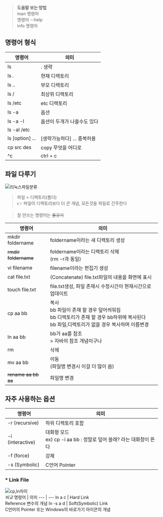 > **도움말 보는 방법**   
man 명령어   
명령어 --help   
info 명령어   

## 명령어 형식
명령어 | 의미
--- | ---
ls | . 생략
ls . | 현재 디렉토리
ls .. | 부모 디렉토리
ls / | 최상위 디렉토리
ls /etc | etc 디렉토리
ls -a | 옵션
ls -a -l | 옵션이 두개가 나올수도 있다
ls -al /etc | 
ls [option] ... | [생략가능하다] ... 중복허용
cp src des | copy 무엇을 어디로
^c | ctrl + c

## 파일 다루기
![리눅스파일분류](https://github.com/duho-kim/study/assets/155808974/8fb68d22-d5a8-46dd-b1b9-4cf160708467)
> 파일 > 디렉토리(폴더)   
👉 파일이 디렉토리보다 더 큰 개념, 모든것을 파일로 간주한다

> 잘 안쓰는 명령어는 <s>줄긋기</s>

명령어 | 의미
--- | ---
mkdir foldername | foldername이라는 새 디렉토리 생성
<s>rmdir foldername</s> | foldername이라는 디렉토리 삭제 <br>(rm -r과 동일)
vi filename | filename이라는 편집기 생성
cat file.txt | (Concatenate) file.txt파일의 내용을 화면에 표시
touch file.txt | file.txt생성, 파일 존재시 수정시간이 현재시간으로 업데이트
cp aa bb | 복사 <br>bb 파일이 존재 할 경우 덮어씌워짐 <br>bb 디렉토리가 존재 할 경우 bb하위에 복사된다 <br> bb 파일,디렉토리가 없을 경우 복사하며 이름변경
ln aa bb | bb가 aa를 참조<br>> 자바의 참조 개념이구나
rm | 삭제
mv aa bb | 이동 <br>(파일명 변경시 이걸 더 많이 씀)
<s>rename aa bb aa</s> | 파일명 변경

## 자주 사용하는 옵션
명령어 | 의미
--- | ---
-r (recursive) | 하위 디렉토리 포함
-i (interactive) | 대화형 모드 <br>ex) cp -i aa bb : 정말로 덮어 쓸래? 라는 대화창이 뜬다    
-f (force) | 강제
-s (Symbolic) | C언어 Pointer

###  * Link File
![cp,ln차이](https://github.com/duho-kim/study/assets/155808974/9b0e9a4c-4c6f-476d-9a54-97daf5d71fe1)   
*비교*
명령어 | 의미
--- | ---
ln a c | Hard Link <br>Reference 변수의 개념
ln -s a d | Soft(Symbolic) Link <br>C언어의 Pointer 또는 Windows의 바로가기 아이콘의 개념
